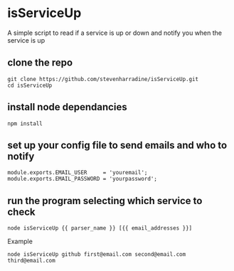 # isServiceUp
A simple script to read if a service is up or down and notify you when the service is up

## clone the repo
```
git clone https://github.com/stevenharradine/isServiceUp.git
cd isServiceUp
```

## install node dependancies
```
npm install
```

## set up your config file to send emails and who to notify
```
module.exports.EMAIL_USER     = 'youremail';
module.exports.EMAIL_PASSWORD = 'yourpassword';
```

## run the program selecting which service to check
```
node isServiceUp {{ parser_name }} [{{ email_addresses }}]
```
Example
```
node isServiceUp github first@email.com second@email.com third@email.com
```
